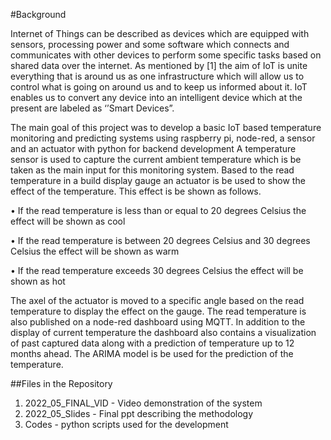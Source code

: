 #Background

Internet of Things can be described as devices which are equipped with sensors, processing power and some software which connects and communicates with other devices to perform some specific tasks based on shared data over the internet. As mentioned by [1] the aim of IoT is unite everything that is around us as one infrastructure which will allow us to control what is going on around us and to keep us informed about it. IoT enables us to convert any device into an intelligent device which at the present are labeled as ‘’Smart Devices”.

The main goal of this project was to develop a basic IoT based temperature monitoring and predicting systems using raspberry pi, node-red, a sensor and an actuator with python for backend development
A temperature sensor is used to capture the current ambient temperature which is be taken as the main input for this monitoring system. Based to the read temperature in a build display gauge an actuator is be used to show the effect of the temperature. This effect is be shown as follows.

• If the read temperature is less than or equal to 20 degrees Celsius the effect will be shown as cool

• If the read temperature is between 20 degrees Celsius and 30 degrees Celsius the effect will be shown as warm

• If the read temperature exceeds 30 degrees Celsius the effect will be shown as hot


The axel of the actuator is moved to a specific angle based on the read temperature to display the effect on the gauge.
The read temperature is also published on a node-red dashboard using MQTT. In addition to the display of current temperature the dashboard also contains a visualization of past captured data along with a prediction of temperature up to 12 months ahead. The ARIMA model is be used for the prediction of the temperature.

##Files in the Repository
  1) 2022_05_FINAL_VID - Video demonstration of the system
  2) 2022_05_Slides - Final ppt describing the methodology
  3) Codes - python scripts used for the development
